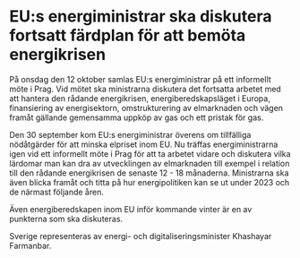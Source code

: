 # EU:s energiministrar ska diskutera fortsatt färdplan för att bemöta energikrisen

På onsdag den 12 oktober samlas EU:s energiministrar på ett informellt möte i Prag. Vid mötet ska ministrarna diskutera det fortsatta arbetet med att hantera den rådande energikrisen, energiberedskapsläget i Europa, finansiering av energisektorn, omstrukturering av elmarknaden och vägen framåt gällande gemensamma uppköp av gas och ett pristak för gas.


Den 30 september kom EU:s energiministrar överens om tillfälliga nödåtgärder för att minska elpriset inom EU. Nu träffas energiministrarna igen vid ett informellt möte i Prag för att ta arbetet vidare och diskutera vilka lärdomar man kan dra av utvecklingen av elmarknaden till exempel i relation till den rådande energikrisen de senaste 12 \- 18 månaderna. Ministrarna ska även blicka framåt och titta på hur energipolitiken kan se ut under 2023 och de närmast följande åren.

Även energiberedskapen inom EU inför kommande vinter är en av punkterna som ska diskuteras.

Sverige representeras av energi\- och digitaliseringsminister Khashayar Farmanbar.
